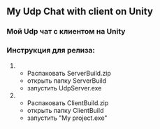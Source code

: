 ## My Udp Chat with client on Unity ##   
### Мой Udp чат с клиентом на Unity ###  

### Инструкция для релиза: ###  

1. - Распаковать ServerBuild.zip  
   - открыть папку ServerBuild  
   - запустить UdpServer.exe

2. - Распаковать ClientBuild.zip
   - открыть папку ClientBuild
   - запустить "My project.exe"
